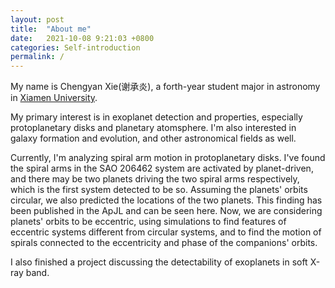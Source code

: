```yaml
---
layout: post
title:  "About me"
date:   2021-10-08 9:21:03 +0800
categories: Self-introduction
permalink: /
---
```


My name is Chengyan Xie(谢承炎), a forth-year student major in astronomy in [Xiamen University].

My primary interest is in exoplanet detection and properties, especially protoplanetary disks and planetary atomsphere. I'm also interested in galaxy formation and evolution, and other astronomical fields as well.

Currently, I'm analyzing spiral arm motion in protoplanetary disks. I've found the spiral arms in the SAO 206462 system are activated by planet-driven, and there may be two planets driving the two spiral arms respectively, which is the first system detected to be so. Assuming the planets' orbits circular, we also predicted the locations of the two planets. This finding has been published in the ApJL and can be seen here. Now, we are considering planets' orbits to be eccentric, using simulations to find features of eccentric systems different from circular systems, and to find the motion of spirals connected to the eccentricity and phase of the companions' orbits.

I also finished a project discussing the detectability of exoplanets in soft X-ray band.

[Xiamen University]: https://astro.xmu.edu.cn
